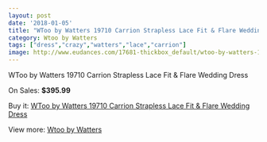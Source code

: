 ```yaml
---
layout: post
date: '2018-01-05'
title: "WToo by Watters 19710 Carrion Strapless Lace Fit & Flare Wedding Dress"
category: Wtoo by Watters
tags: ["dress","crazy","watters","lace","carrion"]
image: http://www.eudances.com/17681-thickbox_default/wtoo-by-watters-19710-carrion-strapless-lace-fit-flare-wedding-dress.jpg
---
```

WToo by Watters 19710 Carrion Strapless Lace Fit & Flare Wedding Dress

On Sales: **$395.99**
<a href="https://www.eudances.com/en/wtoo-by-watters/5151-wtoo-by-watters-19710-carrion-strapless-lace-fit-flare-wedding-dress.html"><amp-img layout="responsive" width="600" height="600" src="//www.eudances.com/17681-thickbox_default/wtoo-by-watters-19710-carrion-strapless-lace-fit-flare-wedding-dress.jpg" alt="WToo by Watters 19710 Carrion Strapless Lace Fit & Flare Wedding Dress 0" /></a>
<a href="https://www.eudances.com/en/wtoo-by-watters/5151-wtoo-by-watters-19710-carrion-strapless-lace-fit-flare-wedding-dress.html"><amp-img layout="responsive" width="600" height="600" src="//www.eudances.com/17684-thickbox_default/wtoo-by-watters-19710-carrion-strapless-lace-fit-flare-wedding-dress.jpg" alt="WToo by Watters 19710 Carrion Strapless Lace Fit & Flare Wedding Dress 1" /></a>
<a href="https://www.eudances.com/en/wtoo-by-watters/5151-wtoo-by-watters-19710-carrion-strapless-lace-fit-flare-wedding-dress.html"><amp-img layout="responsive" width="600" height="600" src="//www.eudances.com/17683-thickbox_default/wtoo-by-watters-19710-carrion-strapless-lace-fit-flare-wedding-dress.jpg" alt="WToo by Watters 19710 Carrion Strapless Lace Fit & Flare Wedding Dress 2" /></a>
<a href="https://www.eudances.com/en/wtoo-by-watters/5151-wtoo-by-watters-19710-carrion-strapless-lace-fit-flare-wedding-dress.html"><amp-img layout="responsive" width="600" height="600" src="//www.eudances.com/17682-thickbox_default/wtoo-by-watters-19710-carrion-strapless-lace-fit-flare-wedding-dress.jpg" alt="WToo by Watters 19710 Carrion Strapless Lace Fit & Flare Wedding Dress 3" /></a>

Buy it: [WToo by Watters 19710 Carrion Strapless Lace Fit & Flare Wedding Dress](https://www.eudances.com/en/wtoo-by-watters/5151-wtoo-by-watters-19710-carrion-strapless-lace-fit-flare-wedding-dress.html "WToo by Watters 19710 Carrion Strapless Lace Fit & Flare Wedding Dress")

View more: [Wtoo by Watters](https://www.eudances.com/en/49-wtoo-by-watters "Wtoo by Watters")